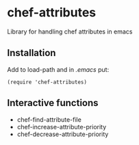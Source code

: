 # chef-attributes

Library for handling chef attributes in emacs

## Installation

Add to load-path and in *.emacs* put:

`(require 'chef-attributes)`

## Interactive functions

*  chef-find-attribute-file
*  chef-increase-attribute-priority
*  chef-decrease-attribute-priority
